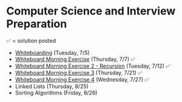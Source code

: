 # Computer Science and Interview Preparation

&#x2705; = solution posted

- [Whiteboarding](https://github.com/ga-adi-nyc/Course-Materials/tree/master/lessons/computer-science-and-interview-prep/whiteboarding-lesson) (Tuesday, 7/5)
- [Whiteboard Morning Exercise](https://github.com/ga-adi-nyc/Course-Materials/tree/master/lessons/computer-science-and-interview-prep/whiteboard-morning-exercise) (Thursday, 7/7) &#x2705;
- [Whiteboard Morning Exercise 2 - Recursion](https://github.com/ga-adi-nyc/Course-Materials/tree/master/lessons/computer-science-and-interview-prep/whiteboard-morning-exercise2) (Tuesday, 7/12) &#x2705;
- [Whiteboard Morning Exercise 3](https://github.com/ga-adi-nyc/Course-Materials/tree/master/lessons/computer-science-and-interview-prep/whiteboard-morning-exercise3) (Thursday, 7/21) &#x2705;
- [Whiteboard Morning Exercise 4](https://github.com/ga-adi-nyc/Course-Materials/tree/master/lessons/computer-science-and-interview-prep/whiteboard-morning-exercise4) (Wednesday, 7/27) &#x2705;
- Linked Lists (Thursday, 8/25)
- Sorting Algorithms (Friday, 8/26)
